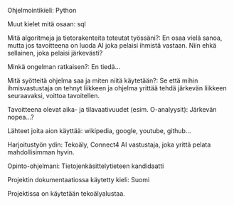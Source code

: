 Ohjelmointikieli: Python

Muut kielet mitä osaan: sql

Mitä algoritmeja ja tietorakenteita toteutat työssäni?: En osaa vielä sanoa, mutta jos tavoitteena on luoda AI joka pelaisi ihmistä vastaan. Niin ehkä sellainen, joka pelaisi järkevästi?

Minkä ongelman ratkaisen?: En tiedä...

Mitä syötteitä ohjelma saa ja miten niitä käytetään?: Se että mihin ihmisvastustaja on tehnyt liikkeen ja ohjelma yrittää tehdä järkevän liikkeen seuraavaksi, voittoa tavoitellen.

Tavoitteena olevat aika- ja tilavaativuudet (esim. O-analyysit): Järkevän nopea...?

Lähteet joita aion käyttää: wikipedia, google, youtube, github...

Harjoitustyön ydin: Tekoäly, Connect4 AI vastustaja, joka yrittä pelata mahdollisimman hyvin. 

Opinto-ohjelmani: Tietojenkäsittelytieteen kandidaatti

Projektin dokumentaatiossa käytetty kieli: Suomi

Projektissa on käytetään tekoälyalustaa.